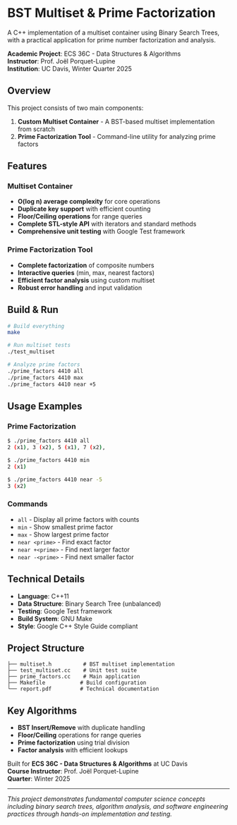 # BST Multiset & Prime Factorization

A C++ implementation of a multiset container using Binary Search Trees, with a practical application for prime number factorization and analysis.

**Academic Project**: ECS 36C - Data Structures & Algorithms  
**Instructor**: Prof. Joël Porquet-Lupine  
**Institution**: UC Davis, Winter Quarter 2025

## Overview

This project consists of two main components:
1. **Custom Multiset Container** - A BST-based multiset implementation from scratch
2. **Prime Factorization Tool** - Command-line utility for analyzing prime factors

## Features

### Multiset Container
- **O(log n) average complexity** for core operations
- **Duplicate key support** with efficient counting
- **Floor/Ceiling operations** for range queries
- **Complete STL-style API** with iterators and standard methods
- **Comprehensive unit testing** with Google Test framework

### Prime Factorization Tool
- **Complete factorization** of composite numbers
- **Interactive queries** (min, max, nearest factors)
- **Efficient factor analysis** using custom multiset
- **Robust error handling** and input validation

## Build & Run

```bash
# Build everything
make

# Run multiset tests
./test_multiset

# Analyze prime factors
./prime_factors 4410 all
./prime_factors 4410 max
./prime_factors 4410 near +5
```

## Usage Examples

### Prime Factorization
```bash
$ ./prime_factors 4410 all
2 (x1), 3 (x2), 5 (x1), 7 (x2), 

$ ./prime_factors 4410 min
2 (x1)

$ ./prime_factors 4410 near -5
3 (x2)
```

### Commands
- `all` - Display all prime factors with counts
- `min` - Show smallest prime factor
- `max` - Show largest prime factor  
- `near <prime>` - Find exact factor
- `near +<prime>` - Find next larger factor
- `near -<prime>` - Find next smaller factor

## Technical Details

- **Language**: C++11
- **Data Structure**: Binary Search Tree (unbalanced)
- **Testing**: Google Test framework
- **Build System**: GNU Make
- **Style**: Google C++ Style Guide compliant

## Project Structure

```
├── multiset.h          # BST multiset implementation
├── test_multiset.cc    # Unit test suite
├── prime_factors.cc    # Main application
├── Makefile           # Build configuration
└── report.pdf         # Technical documentation
```

## Key Algorithms

- **BST Insert/Remove** with duplicate handling
- **Floor/Ceiling** operations for range queries
- **Prime factorization** using trial division
- **Factor analysis** with efficient lookups

Built for **ECS 36C - Data Structures & Algorithms** at UC Davis  
**Course Instructor**: Prof. Joël Porquet-Lupine  
**Quarter**: Winter 2025

---

*This project demonstrates fundamental computer science concepts including binary search trees, algorithm analysis, and software engineering practices through hands-on implementation and testing.*
